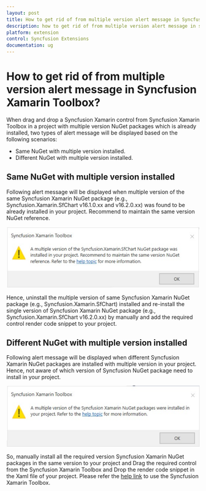 ```yaml
---
layout: post
title: How to get rid of from multiple version alert message in Syncfusion Xamarin Toolbox | Extension | Syncfusion
description: how to get rid of from multiple version alert message in syncfusion xamarin toolbox?
platform: extension
control: Syncfusion Extensions
documentation: ug
---
```


# How to get rid of from multiple version alert message in Syncfusion Xamarin Toolbox?

When drag and drop a Syncfusion Xamarin control from Syncfusion Xamarin Toolbox in a project with multiple version NuGet packages which is already installed, two types of alert message will be displayed based on the following  scenarios:

* Same NuGet with multiple version installed.
* Different NuGet with multiple version installed.

## Same NuGet with multiple version installed

Following alert message will be displayed when multiple version of the same Syncfusion Xamarin NuGet package (e.g.,  Syncfusion.Xamarin.SfChart v16.1.0.xx and v16.2.0.xx) was found to be already installed in your project. Recommend to maintain the same version NuGet reference.

![Syncfusion Xamarin toolbox alert message when multiple version of the same Syncfusion Xamarin NuGet package already installed in the project](Alert-message-in-Syncfusion-Xamarin-Toolbox_images\Same-NuGet-Multiple-Version-Installed.jpg)

Hence, uninstall the multiple version of same Syncfusion Xamarin NuGet package (e.g.,  Syncfusion.Xamarin.SfChart) installed and re-install the single version of Syncfusion Xamarin NuGet package (e.g., Syncfusion.Xamarin.SfChart v16.2.0.xx) by manually and add the required control render code snippet to your project.

## Different NuGet with multiple version installed

Following alert message will be displayed when different Syncfusion Xamarin NuGet packages are installed with multiple version in your project. Hence, not aware of which version of Syncfusion NuGet package need to install in your project.

![Syncfusion Xamarin toolbox alert message when different Syncfusion Xamarin NuGet packages are installed with multiple version in the project](Alert-message-in-Syncfusion-Xamarin-Toolbox_images\Diferent-NuGet-Multiple-Version-Installed.jpg)

So, manually install all the required version Syncfusion Xamarin NuGet packages in the same version to your project and Drag the required control from the Syncfusion Xamarin Toolbox and Drop the render code snippet in the Xaml file of your project. Please refer the [help link](https://help.syncfusion.com/extension/xamarin-extension/toolbox) to use the Syncfusion Xamarin Toolbox.




